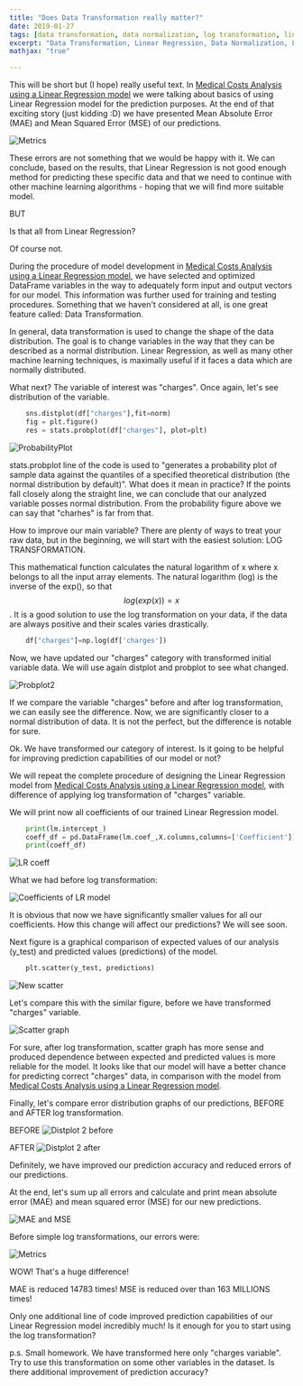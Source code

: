```yaml
---
title: "Does Data Transformation really matter?"
date: 2019-01-27
tags: [data transformation, data normalization, log transformation, linear regression, python]
excerpt: "Data Transformation, Linear Regression, Data Normalization, Log transformation"
mathjax: "true"

---
```


This will be short but (I hope) really useful text. In [Medical Costs Analysis using a Linear Regression model](https://mmilovanovic87.github.io/LinearRegression/) we were talking about basics of using Linear Regression model for the prediction purposes. At the end of that exciting story (just kidding :D) we have presented Mean Absolute Error (MAE) and Mean Squared Error (MSE) of our predictions.

<img src="{{ site.url }}{{ site.baseurl }}/images/LinearRegression/metrics.png" alt="Metrics">

These errors are not something that we would be happy with it. We can conclude, based on the results, that Linear Regression is not good enough method for predicting these specific data and that we need to continue with other machine learning algorithms - hoping that we will find more suitable model.

BUT

Is that all from Linear Regression?

Of course not.

During the procedure of model development in [Medical Costs Analysis using a Linear Regression model](https://mmilovanovic87.github.io/LinearRegression/), we have selected and optimized DataFrame variables in the way to adequately form input and output vectors for our model. This information was further used for training and testing procedures. Something that we haven't considered at all, is one great feature called: Data Transformation.

In general, data transformation is used to change the shape of the data distribution. The goal is to change variables in the way that they can be described as a normal distribution. Linear Regression, as well as many other machine learning techniques, is maximally useful if it faces a data which are normally distributed.

What next? The variable of interest was "charges". Once again, let's see distribution of the variable.

```python
    sns.distplot(df["charges"],fit=norm)
    fig = plt.figure()
    res = stats.probplot(df["charges"], plot=plt)
```
<img src="{{ site.url }}{{ site.baseurl }}/images/2 Data Normalization/ProbabilityPlot.png" alt="ProbabilityPlot">

stats.probplot line of the code is used to "generates a probability plot of sample data against the quantiles of a specified theoretical distribution (the normal distribution by default)". What does it mean in practice? If the points fall closely along the straight line, we can conclude that our analyzed variable posses normal distribution. From the probability figure above we can say that "charhes" is far from that.

How to improve our main variable? There are plenty of ways to treat your raw data, but in the beginning, we will start with the easiest solution: LOG TRANSFORMATION.

This mathematical function calculates the natural logarithm of x where x belongs to all the input array elements. The natural logarithm (log) is the inverse of the exp(), so that $$ log(exp(x)) = x $$. It is a good solution to use the log transformation on your data, if the data are always positive and their scales varies drastically.

```python
    df["charges"]=np.log(df['charges'])
```
Now, we have updated our "charges" category with transformed initial variable data. We will use again distplot and probplot to see what changed.

<img src="{{ site.url }}{{ site.baseurl }}/images/2 Data Normalization/Probplot2.png" alt="Probplot2">

If we compare the variable "charges" before and after log transformation, we can easily see the difference. Now, we are significantly closer to a normal distribution of data. It is not the perfect, but the difference is notable for sure.

Ok. We have transformed our category of interest. Is it going to be helpful for improving prediction capabilities of our model or not?

We will repeat the complete procedure of designing the Linear Regression model from [Medical Costs Analysis using a Linear Regression model](https://mmilovanovic87.github.io/LinearRegression/), with difference of applying log transformation of "charges" variable.

We will print now all coefficients of our trained Linear Regression model.

```python
    print(lm.intercept_)
    coeff_df = pd.DataFrame(lm.coef_,X.columns,columns=['Coefficient'])
    print(coeff_df)
```
<img src="{{ site.url }}{{ site.baseurl }}/images/2 Data Normalization/LRcoeff.png" alt="LR coeff">

What we had before log transformation:

<img src="{{ site.url }}{{ site.baseurl }}/images/LinearRegression/coeff.png" alt="Coefficients of LR model">

It is obvious that now we have significantly smaller values for all our coefficients. How this change will affect our predictions? We will see soon.

Next figure is a graphical comparison of expected values of our analysis (y_test) and predicted values (predictions) of the model.

```python
    plt.scatter(y_test, predictions)
```
<img src="{{ site.url }}{{ site.baseurl }}/images/2 Data Normalization/ScatterAfter.png" alt="New scatter">

Let's compare this with the similar figure, before we have transformed "charges" variable.

<img src="{{ site.url }}{{ site.baseurl }}/images/LinearRegression/scatter.png" alt="Scatter graph">

For sure, after log transformation, scatter graph has more sense and produced dependence between expected and predicted values is more reliable for the model. It looks like that our model will have a better chance for predicting correct "charges" data, in comparison with the model from [Medical Costs Analysis using a Linear Regression model](https://mmilovanovic87.github.io/LinearRegression/).

Finally, let's compare error distribution graphs of our predictions, BEFORE and AFTER log transformation.

BEFORE
<img src="{{ site.url }}{{ site.baseurl }}/images/LinearRegression/distplot2.png" alt="Distplot 2 before">

AFTER
<img src="{{ site.url }}{{ site.baseurl }}/images/2 Data Normalization/distplot2.png" alt="Distplot 2 after">

Definitely, we have improved our prediction accuracy and reduced errors of our predictions.

At the end, let's sum up all errors and calculate and print mean absolute error (MAE) and mean squared error (MSE) for our new predictions.

<img src="{{ site.url }}{{ site.baseurl }}/images/2 Data Normalization/errors.png" alt="MAE and MSE">

Before simple log transformations, our errors were:

<img src="{{ site.url }}{{ site.baseurl }}/images/LinearRegression/metrics.png" alt="Metrics">

WOW! That's a huge difference!

MAE is reduced 14783 times!
MSE is reduced over than 163 MILLIONS times!

Only one additional line of code improved prediction capabilities of our Linear Regression model incredibly much! Is it enough for you to start using the log transformation?

p.s. Small homework. We have transformed here only "charges variable". Try to use this transformation on some other variables in the dataset. Is there additional improvement of prediction accuracy?
